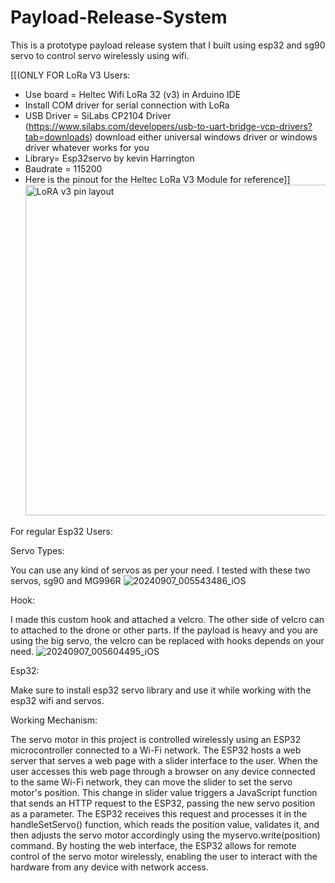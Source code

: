 # Payload-Release-System
This is a prototype payload release system that I built using esp32 and sg90 servo to control servo wirelessly using wifi.

[[(ONLY FOR LoRa V3 Users:

- Use  board = Heltec Wifi LoRa 32 (v3) in Arduino IDE
- Install COM driver for serial connection with LoRa
- USB Driver = SiLabs CP2104 Driver (https://www.silabs.com/developers/usb-to-uart-bridge-vcp-drivers?tab=downloads) download either universal windows driver or windows driver
                whatever works for you
- Library= Esp32servo by kevin Harrington
- Baudrate = 115200
- Here is the pinout for the Heltec LoRa V3 Module for reference]]
  <img width="529" alt="LoRA v3 pin layout" src="https://github.com/user-attachments/assets/6bbee77c-91fa-4b76-a147-01c8d4fec5b6">


For regular Esp32 Users:


  Servo Types:

  You can use any kind of servos as per your need.
  I tested with these two servos, sg90 and MG996R
 ![20240907_005543486_iOS](https://github.com/user-attachments/assets/07b70fb5-1ed6-4252-b21d-158f8d1a8e8f)

Hook:

I made this custom hook and attached a velcro. The other side of velcro can to attached to the drone or other parts. If the payload is heavy and you are using the big servo, the velcro can be replaced with hooks depends on your need.
![20240907_005604495_iOS](https://github.com/user-attachments/assets/62d6101d-ca7f-457e-9cb1-ef2c6e1cc8af)


Esp32:

Make sure to install esp32 servo library and use it while working with the esp32 wifi and servos.


Working Mechanism:

The servo motor in this project is controlled wirelessly using an ESP32 microcontroller connected to a Wi-Fi network. The ESP32 hosts a web server that serves a web page with a slider interface to the user. When the user accesses this web page through a browser on any device connected to the same Wi-Fi network, they can move the slider to set the servo motor's position. This change in slider value triggers a JavaScript function that sends an HTTP request to the ESP32, passing the new servo position as a parameter. The ESP32 receives this request and processes it in the handleSetServo() function, which reads the position value, validates it, and then adjusts the servo motor accordingly using the myservo.write(position) command. By hosting the web interface, the ESP32 allows for remote control of the servo motor wirelessly, enabling the user to interact with the hardware from any device with network access.







